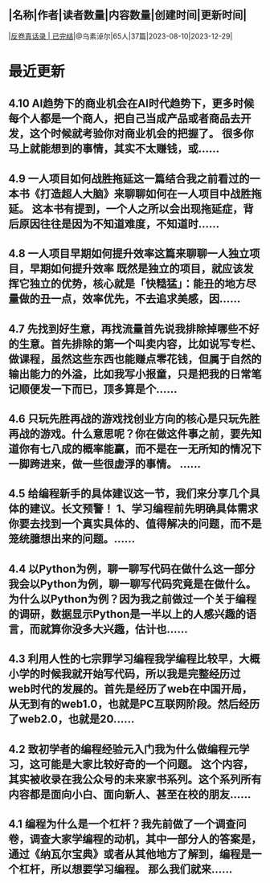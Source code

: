 |名称|作者|读者数量|内容数量|创建时间|更新时间|
---
|[反卷真话录 | 已完结](https://xiaobot.net/p/truth?refer=0b133df9-27dc-423b-8101-639049001c13)|@乌素淖尔|65人|37篇|2023-08-10|2023-12-29|

# 最近更新
## 4.10 AI趋势下的商业机会在AI时代趋势下，更多时候每个人都是一个商人，把自己当成产品或者商品去开发，这个时候就考验你对商业机会的把握了。 很多你马上就能想到的事情，其实不太赚钱，或......
## 4.9 一人项目如何战胜拖延这一篇结合我之前看过的一本书《打造超人大脑》来聊聊如何在一人项目中战胜拖延。 这本书有提到，一个人之所以会出现拖延症，背后原因往往是因为不知道难度，不知道时......
## 4.8 一人项目早期如何提升效率这篇来聊聊一人独立项目，早期如何提升效率 既然是独立的项目，就应该发挥它独立的优势，核心就是「快糙猛」：能丑的地方尽量做的丑一点，效率优先，不去追求美感，因......
## 4.7 先找到好生意，再找流量首先说我排除掉哪些不好的生意。首先排除的第一个叫卖内容，比如说写专栏、做课程，虽然这些东西也能赚点零花钱，但属于自然的输出能力的外溢，比如我写小报童，只是把我的日常笔记顺便发一下而已，顶多算是个......
## 4.6 只玩先胜再战的游戏找创业方向的核心是只玩先胜再战的游戏。什么意思呢？你在做这件事之前，要先知道你有七八成的概率能赢，而不是在一无所知的情况下一脚跨进来，做一些很虚浮的事情。 ......
## 4.5 给编程新手的具体建议这一节，我们来分享几个具体的建议。长文预警！ 1、学习编程前先明确具体需求你要去找到一个真实具体的、值得解决的问题，而不是笼统臆想出来的问题。......
## 4.4 以Python为例，聊一聊写代码在做什么这一部分我会以Python为例，聊一聊写代码究竟是在做什么。为什么以Python为例？因为我之前做过一个关于编程的调研，数据显示Python是一半以上的人感兴趣的语言，而就算你没多大兴趣，估计也......
## 4.3 利用人性的七宗罪学习编程我学编程比较早，大概小学的时候我就开始写代码，所以我是完整经历过web时代的发展的。首先是经历了web在中国开局，从无到有的web1.0，也就是PC互联网阶段。然后经历了web2.0，也就是20......
## 4.2 致初学者的编程经验元入门我为什么做编程元学习，这可能是大家比较好奇的一个问题。 这个内容，其实被收录在我公众号的未来家书系列。这个系列所有内容都是面向小白、面向新人、甚至在校的朋友......
## 4.1 编程为什么是一个杠杆？我先前做了一个调查问卷，调查大家学编程的动机，其中一部分人的答案是，通过《纳瓦尔宝典》或者从其他地方了解到，编程是一个杠杆，所以想要学习编程。 那么我们就来......

